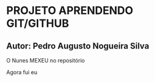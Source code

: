 # PROJETO APRENDENDO GIT/GITHUB

## Autor: Pedro Augusto Nogueira Silva

O Nunes MEXEU no repositório

Agora fui eu